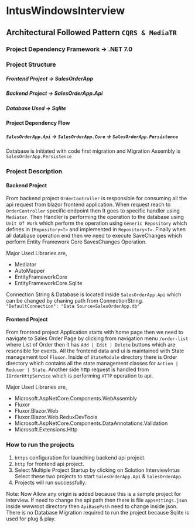 # IntusWindowsInterview
## Architectural Followed Pattern `CQRS & MediaTR`
### Project Dependency Framework -> .NET 7.0
### Project Structure
##### Frontend Project -> SalesOrderApp
##### Backend Project  -> SalesOrderApp.Api
##### Database Used    -> Sqlite

#### Project Dependency Flow
##### `SalesOrderApp.Api` ->  `SalesOrderApp.Core` -> `SalesOrderApp.Persistence`

Database is initiated with code first migration and Migration Assembly is `SalesOrderApp.Persistence`

### Project Description
#### Backend Project
From backend project `OrderController` is responsible for consuming all the api request from blazor frontend application. When request reach to `OrderController` specific endpoint then It goes to specific handler using `Mediator`. Then Handler is performing the operation to the database using `Unit Of Work` which perform the operation using `Generic Repository` which defines in `IRepository<T>` and implemented in `Repository<T>`. Finally when all database operation end then we need to execute SaveChanges which perform Entity Framework Core SavesChanges Operation.

Major Used Libraries are,
* Mediator
* AutoMapper
* EntityFrameworkCore
* EntityFrameworkCore.Sqlite

Connection String & Database is located inside `SalesOrderApp.Api` which can be changed by chaning path from ConnectionString. 
`"DefaultConnection": "Data Source=SalesOrderApp.db"`

#### Frontend Project
From frontend project Application starts with home page then we need to navigate to Sales Order Page by clicking from navigation menu `/order-list` where List of Order then it has `Add | Edit | Delete` buttons which are resonsible for events. All the frontend data and ui is maintained with State management tool `Fluxor`. Inside of `StateModule` directory there is Order directory which contains all the state management classes for `Action | Reducer | State`. Another side http request is handled from `IOrderHttpService` which is performing `HTTP` operation to api. 

Major Used Libraries are,
* Microsoft.AspNetCore.Components.WebAssembly
* Fluxor
* Fluxor.Blazor.Web
* Fluxor.Blazor.Web.ReduxDevTools
* Microsoft.AspNetCore.Components.DataAnnotations.Validation
* Microsoft.Extensions.Http

### How to run the projects
1. `https` configuration for launching backend api project. 
2. `http` for frontend api project. 
3. Select Multiple Project Startup by clicking on Solution InterviewIntus Select these two projects to start `SalesOrderApp.Api` & `SalesOrderApp`. 
4. Projects will run successfully.

Note: Now Allow any origin is added because this is a sample project for interview. If need to change the api path then there is file `appsettings.json` inside wwwroot directory then `ApiBasePath` need to change inside json. There is no Database Migration required to run the project because Sqlite is used for plug & play. 

